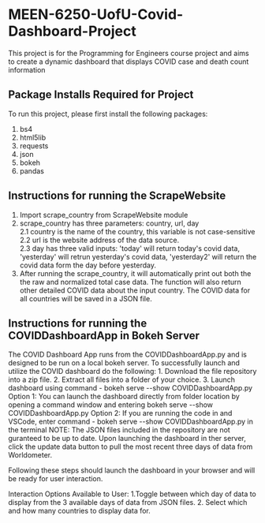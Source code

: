 # MEEN-6250-UofU-Covid-Dashboard-Project
This project is for the Programming for Engineers course project and aims to create a dynamic dashboard that displays COVID case and death count information

Package Installs Required for Project
-----------------------------------------------------------------
To run this project, please first install the following packages:
1. bs4
2. html5lib
3. requests
4. json
5. bokeh
6. pandas

Instructions for running the ScrapeWebsite
-----------------------------------------------------------------

1. Import scrape_country from ScrapeWebsite module
2. scrape_country has three parameters: country, url, day <br>
	2.1 country is the name of the country, this variable is not case-sensitive <br>
	2.2 url is the website address of the data source. <br>
	2.3 day has three valid inputs: 'today' will return today's covid data, 'yesterday' will retrun yesterday's covid data, 'yesterday2' will return the covid data form the day before yesterday. 
3. After running the scrape_country, it will automatically print out both the the raw and normalized total case data. The function will also return other detailed COVID data about the input country. The COVID data for all countries will be saved in a JSON file.

Instructions for running the COVIDDashboardApp in Bokeh Server
-----------------------------------------------------------------
The COVID Dashboard App runs from the COVIDDashboardApp.py and is designed to be run on a local bokeh server. To successfully launch and utilize the COVID dashboard do the following:
	1. Download the file repository into a zip file. 
	2. Extract all files into a folder of your choice. 
	3. Launch dashboard using command - bokeh serve --show COVIDDashboardApp.py
		Option 1: You can launch the dashboard directly from folder location by opening a command window and entering bokeh serve --show COVIDDashboardApp.py
		Option 2: If you are running the code in and VSCode, enter command - bokeh serve --show COVIDDashboardApp.py in the terminal
	NOTE: The JSON files included in the repository are not guranteed to be up to date. Upon launching the dashboard in ther server, click the update data button 		to pull the most recent three days of data from Worldometer. 
	
Following these steps should launch the dashboard in your browser and will be ready for user interaction. 

Interaction Options Available to User: 
	1.Toggle between which day of data to display from the 3 available days of data from JSON files.
	2. Select which and how many countries to display data for. 

